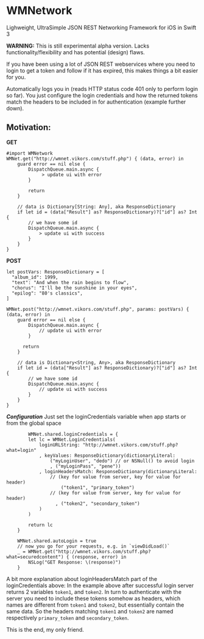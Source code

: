 # WMNetwork
Lighweight, UltraSimple JSON REST Networking Framework for iOS in Swift 3

**WARNING:** This is still experimental alpha version. Lacks functionality/flexibility and has potential (design) flaws.

If you have been using a lot of JSON REST webservices where you need to login to get a token and follow if it has expired, this makes things a bit easier for you.

Automatically logs you in (reads HTTP status code 401 only to perform login so far).
You just configure the login credentials and how the returned tokens match the headers to be included in for authentication (example further down).

## Motivation:

**GET**

	#import WMNetwork
	WMNet.get("http://wmnet.vikors.com/stuff.php") { (data, error) in
        guard error == nil else {
            DispatchQueue.main.async {
                 > update ui with error
            }

            return
        }

        // data is Dictionary[String: Any], aka ResponseDictionary
        if let id = (data["Result"] as? ResponseDictionary)?["id"] as? Int {
            // we have some id
            DispatchQueue.main.async {
                > update ui with success
            }
        }
  	}


**POST**

  	let postVars: ResponseDictionary = [
      "album_id": 1999,
      "text": "And when the rain begins to flow",
      "chorus": "I'll be the sunshine in your eyes",
      "epilog": "80's classics",
  	]
    
  	WMNet.post("http://wmnet.vikors.com/stuff.php", params: postVars) { (data, error) in
        guard error == nil else {
            DispatchQueue.main.async {
                // update ui with error
            }

          return
        }

        // data is Dictionary<String, Any>, aka ResponseDictionary
        if let id = (data["Result"] as? ResponseDictionary)?["id"] as? Int {
            // we have some id
            DispatchQueue.main.async {
                // update ui with success
            }
        }
  	}
    

***Configuration***
Just set the loginCredentials variable when app starts or from the global space

			WMNet.shared.loginCredentials = {
			let lc = WMNet.LoginCredentials(
				loginURLString: "http://wmnet.vikors.com/stuff.php?what=login"
				, keyValues: ResponseDictionary(dictionaryLiteral:
					("myLoginUser", "dedo")	// or NSNull() to avoid login
					, ("myLoginPass", "pene"))
				, loginHeadersMatch: ResponseDictionary(dictionaryLiteral:
					// (key for value from server, key for value for header)
						("token1", "primary_token")
					// (key for value from server, key for value for header)
					  , ("token2", "secondary_token")
				)
			)

			return lc
		}

		WMNet.shared.autoLogin = true
		// now you go for your requests, e.g. in `viewDidLoad()`
		_ = WMNet.get("http://wmnet.vikors.com/stuff.php?what=securedcontent") { (response, error) in
			NSLog("GET Response: \(response)")
		}

A bit more explanation about loginHeadersMatch part of the loginCredentials above:
In the example above after successful login server returns 2 variables `token1`, and `token2`.
In turn to authenticate with the server you need to include these tokens somehow as headers, which names are different from `token1` and `token2`, but essentially contain the same data.
So the headers matching `token1` and `token2` are named respectively `primary_token` and `secondary_token`.

This is the end, my only friend.
